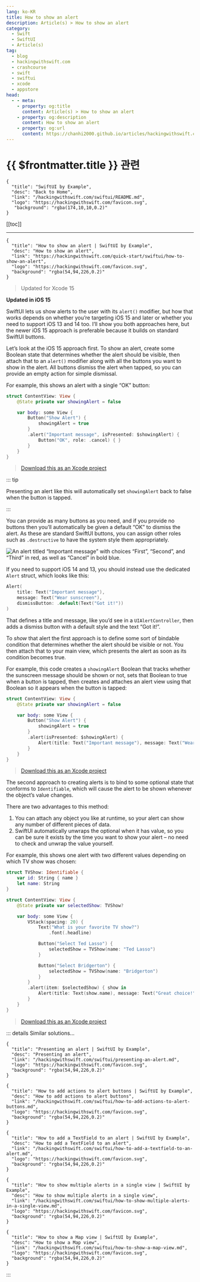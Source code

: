 ```yaml
---
lang: ko-KR
title: How to show an alert
description: Article(s) > How to show an alert
category:
  - Swift
  - SwiftUI
  - Article(s)
tag: 
  - blog
  - hackingwithswift.com
  - crashcourse
  - swift
  - swiftui
  - xcode
  - appstore
head:
  - - meta:
    - property: og:title
      content: Article(s) > How to show an alert
    - property: og:description
      content: How to show an alert
    - property: og:url
      content: https://chanhi2000.github.io/articles/hackingwithswift.com/swiftui/how-to-show-an-alert.html
---
```


# {{ $frontmatter.title }} 관련

```component VPCard
{
  "title": "SwiftUI by Example",
  "desc": "Back to Home",
  "link": "/hackingwithswift.com/swiftui/README.md",
  "logo": "https://hackingwithswift.com/favicon.svg",
   "background": "rgba(174,10,10,0.2)"
}
```

[[toc]]

---

```component VPCard
{
  "title": "How to show an alert | SwiftUI by Example",
  "desc": "How to show an alert",
  "link": "https://hackingwithswift.com/quick-start/swiftui/how-to-show-an-alert",
  "logo": "https://hackingwithswift.com/favicon.svg",
  "background": "rgba(54,94,226,0.2)"
}
```

> Updated for Xcode 15

**Updated in iOS 15**

SwiftUI lets us show alerts to the user with its `alert()` modifier, but how that works depends on whether you’re targeting iOS 15 and later or whether you need to support iOS 13 and 14 too. I’ll show you both approaches here, but the newer iOS 15 approach is preferable because it builds on standard SwiftUI buttons.

Let’s look at the iOS 15 approach first. To show an alert, create some Boolean state that determines whether the alert should be visible, then attach that to an `alert()` modifier along with all the buttons you want to show in the alert. All buttons dismiss the alert when tapped, so you can provide an empty action for simple dismissal.

For example, this shows an alert with a single “OK” button:

```swift
struct ContentView: View {
    @State private var showingAlert = false

    var body: some View {
        Button("Show Alert") {
            showingAlert = true
        }
        .alert("Important message", isPresented: $showingAlert) {
            Button("OK", role: .cancel) { }
        }
    }
}
```

> [<FontIcon icon="fas fa-file-zipper"/>Download this as an Xcode project](https://hackingwithswift.com/files/projects/swiftui/how-to-show-an-alert-1.zip)

<VidStack src="https://hackingwithswift.com/img/books/quick-start/swiftui/how-to-show-an-alert-1~dark.mp4" />

::: tip

Presenting an alert like this will automatically set `showingAlert` back to false when the button is tapped.

:::

You can provide as many buttons as you need, and if you provide no buttons then you’ll automatically be given a default “OK” to dismiss the alert. As these are standard SwiftUI buttons, you can assign other roles such as `.destructive` to have the system style them appropriately.

![An alert titled “Important message” with choices “First”, “Second”, and “Third” in red, as well as “Cancel” in bold blue.](https://hackingwithswift.com/img/books/quick-start/swiftui/how-to-show-an-alert-3~dark@2x.png)

If you need to support iOS 14 and 13, you should instead use the dedicated `Alert` struct, which looks like this:

```swift
Alert(
    title: Text("Important message"),
    message: Text("Wear sunscreen"), 
    dismissButton: .default(Text("Got it!"))
)
```

That defines a title and message, like you’d see in a `UIAlertController`, then adds a dismiss button with a default style and the text “Got it!”.

To *show* that alert the first approach is to define some sort of bindable condition that determines whether the alert should be visible or not. You then attach that to your main view, which presents the alert as soon as its condition becomes true.

For example, this code creates a `showingAlert` Boolean that tracks whether the sunscreen message should be shown or not, sets that Boolean to true when a button is tapped, then creates and attaches an alert view using that Boolean so it appears when the button is tapped:

```swift
struct ContentView: View {
    @State private var showingAlert = false

    var body: some View {
        Button("Show Alert") {
            showingAlert = true
        }
        .alert(isPresented: $showingAlert) {
            Alert(title: Text("Important message"), message: Text("Wear sunscreen"), dismissButton: .default(Text("Got it!")))
        }
    }
}
```

> [<FontIcon icon="fas fa-file-zipper"/>Download this as an Xcode project](https://hackingwithswift.com/files/projects/swiftui/how-to-show-an-alert-2.zip)

<VidStack src="https://hackingwithswift.com/img/books/quick-start/swiftui/how-to-show-an-alert-4~dark.mp4" />

The second approach to creating alerts is to bind to some optional state that conforms to `Identifiable`, which will cause the alert to be shown whenever the object’s value changes.

There are two advantages to this method:

1. You can attach any object you like at runtime, so your alert can show any number of different pieces of data.
2. SwiftUI automatically unwraps the optional when it has value, so you can be sure it exists by the time you want to show your alert – no need to check and unwrap the value yourself.

For example, this shows one alert with two different values depending on which TV show was chosen:

```swift
struct TVShow: Identifiable {
    var id: String { name }
    let name: String
}

struct ContentView: View {
    @State private var selectedShow: TVShow?

    var body: some View {
        VStack(spacing: 20) {
            Text("What is your favorite TV show?")
                .font(.headline)

            Button("Select Ted Lasso") {
                selectedShow = TVShow(name: "Ted Lasso")
            }

            Button("Select Bridgerton") {
                selectedShow = TVShow(name: "Bridgerton")
            }
        }
        .alert(item: $selectedShow) { show in
            Alert(title: Text(show.name), message: Text("Great choice!"), dismissButton: .cancel())
        }
    }
}
```

> [<FontIcon icon="fas fa-file-zipper"/>Download this as an Xcode project](https://hackingwithswift.com/files/projects/swiftui/how-to-show-an-alert-3.zip)

<VidStack src="https://hackingwithswift.com/img/books/quick-start/swiftui/how-to-show-an-alert-5~dark.mp4" />

::: details Similar solutions…

```component VPCard
{
  "title": "Presenting an alert | SwiftUI by Example",
  "desc": "Presenting an alert",
  "link": "/hackingwithswift.com/swiftui/presenting-an-alert.md",
  "logo": "https://hackingwithswift.com/favicon.svg",
  "background": "rgba(54,94,226,0.2)"
}
```

```component VPCard
{
  "title": "How to add actions to alert buttons | SwiftUI by Example",
  "desc": "How to add actions to alert buttons",
  "link": "/hackingwithswift.com/swiftui/how-to-add-actions-to-alert-buttons.md",
  "logo": "https://hackingwithswift.com/favicon.svg",
  "background": "rgba(54,94,226,0.2)"
}
```

```component VPCard
{
  "title": "How to add a TextField to an alert | SwiftUI by Example",
  "desc": "How to add a TextField to an alert",
  "link": "/hackingwithswift.com/swiftui/how-to-add-a-textfield-to-an-alert.md",
  "logo": "https://hackingwithswift.com/favicon.svg",
  "background": "rgba(54,94,226,0.2)"
}
```

```component VPCard
{
  "title": "How to show multiple alerts in a single view | SwiftUI by Example",
  "desc": "How to show multiple alerts in a single view",
  "link": "/hackingwithswift.com/swiftui/how-to-show-multiple-alerts-in-a-single-view.md",
  "logo": "https://hackingwithswift.com/favicon.svg",
  "background": "rgba(54,94,226,0.2)"
}
```

```component VPCard
{
  "title": "How to show a Map view | SwiftUI by Example",
  "desc": "How to show a Map view",
  "link": "/hackingwithswift.com/swiftui/how-to-show-a-map-view.md",
  "logo": "https://hackingwithswift.com/favicon.svg",
  "background": "rgba(54,94,226,0.2)"
}
```

:::

